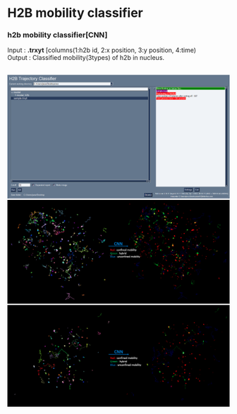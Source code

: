 # H2B mobility classifier
<h3>h2b mobility classifier[CNN]</h3> 
Input  : <b>.trxyt</b> [columns(1:h2b id, 2:x position, 3:y position, 4:time)<br>
Output : Classified mobility(3types) of h2b in nucleus.
<br>
<br>

![](https://github.com/JunwooParkSaribu/HTC/blob/main/img/h2binterface_image.png)
![](https://github.com/JunwooParkSaribu/HTC/blob/main/img/cell8_image.png)
![](https://github.com/JunwooParkSaribu/HTC/blob/main/img/cell9_image.png)
